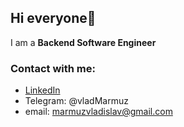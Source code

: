 ## Hi everyone👋
I am a **Backend Software Engineer**
### Contact with me:
  * [LinkedIn](https://www.linkedin.com/in/vladislav-marmuz)
  * Telegram: @vladMarmuz
  * email: marmuzvladislav@gmail.com
